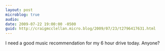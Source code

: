```yaml
---
layout: post
microblog: true
audio: 
date: 2009-07-22 19:00:00 -0500
guid: http://craigmcclellan.micro.blog/2009/07/23/t2796417631.html
---
```

I need a good music recommendation for my 6 hour drive today.  Anyone?
